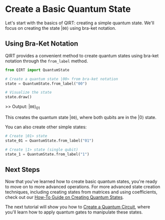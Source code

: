 # Create a Basic Quantum State

Let's start with the basics of QIRT: creating a simple quantum state. We'll focus on creating the state $|\texttt{00}\rangle$ using bra-ket notation.

## Using Bra-Ket Notation

QIRT provides a convenient method to create quantum states using bra-ket notation through the `from_label` method.

```python
from QIRT import QuantumState

# Create a quantum state |00> from bra-ket notation
state = QuantumState.from_label("00")

# Visualize the state
state.draw()
```

\>> Output: $|\texttt{00}\rangle_{01}$

This creates the quantum state $|\texttt{00}\rangle$, where both qubits are in the $|0\rangle$ state.

You can also create other simple states:

```python
# Create |01> state
state_01 = QuantumState.from_label("01")

# Create |1> state (single qubit)
state_1 = QuantumState.from_label("1")
```

## Next Steps

Now that you've learned how to create basic quantum states, you're ready to move on to more advanced operations. For more advanced state creation techniques, including creating states from matrices and using coefficients, check out our [How-To Guide on Creating Quantum States](../how_to_guides/create_states.md).

The next tutorial will show you how to [Create a Quantum Circuit](basic_create_circuit.md), where you'll learn how to apply quantum gates to manipulate these states.
